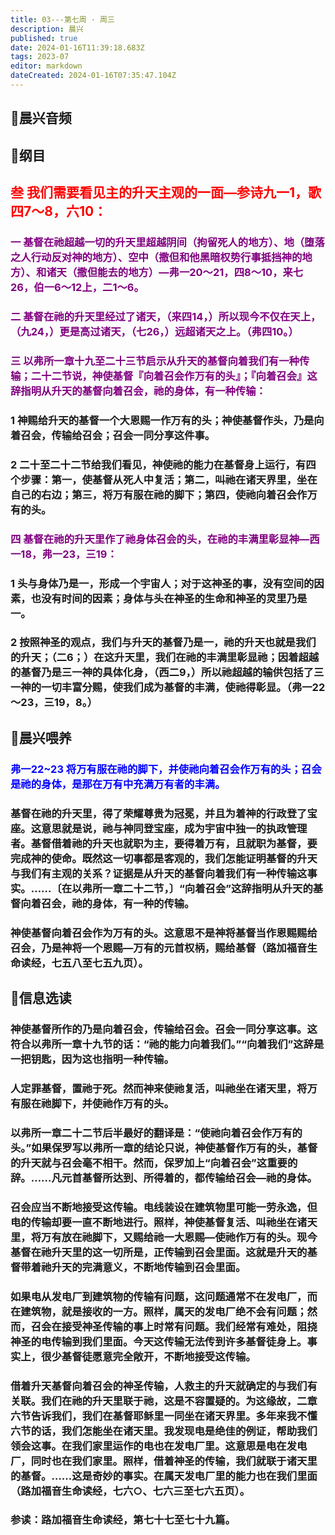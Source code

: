 ```yaml
---
title: 03---第七周 · 周三
description: 晨兴
published: true
date: 2024-01-16T11:39:18.683Z
tags: 2023-07
editor: markdown
dateCreated: 2024-01-16T07:35:47.104Z
---
```


## 🎵晨兴音频

## 📖纲目

## <font color=red>叁 我们需要看见主的升天主观的一面—参诗九一1，歌四7～8，六10：</font>

### <font color=purple>一 基督在祂超越一切的升天里超越阴间（拘留死人的地方）、地（堕落之人行动反对神的地方）、空中（撒但和他黑暗权势行事抵挡神的地方）、和诸天（撒但能去的地方）—弗一20～21，四8～10，来七26，伯一6～12上，二1～6。</font>

### <font color=purple>二 基督在祂的升天里经过了诸天，（来四14，）所以现今不仅在天上，（九24，）更是高过诸天，（七26，）远超诸天之上。（弗四10。）</font>

### <font color=purple>三 以弗所一章十九至二十三节启示从升天的基督向着我们有一种传输；二十二节说，神使基督『向着召会作万有的头』；『向着召会』这辞指明从升天的基督向着召会，祂的身体，有一种传输：</font>

### 1 神赐给升天的基督一个大恩赐一作万有的头；神使基督作头，乃是向着召会，传输给召会；召会一同分享这件事。

### 2 二十至二十二节给我们看见，神使祂的能力在基督身上运行，有四个步骤：第一，使基督从死人中复活；第二，叫祂在诸天界里，坐在自己的右边；第三，将万有服在祂的脚下；第四，使祂向着召会作万有的头。

### <font color=purple>四 基督在祂的升天里作了祂身体召会的头，在祂的丰满里彰显神—西一18，弗一23，三19：</font>

### 1 头与身体乃是一，形成一个宇宙人；对于这神圣的事，没有空间的因素，也没有时间的因素；身体与头在神圣的生命和神圣的灵里乃是一。

### 2 按照神圣的观点，我们与升天的基督乃是一，祂的升天也就是我们的升天；（二6；）在这升天里，我们在祂的丰满里彰显祂；因着超越的基督乃是三一神的具体化身，（西二9，）所以祂超越的输供包括了三一神的一切丰富分赐，使我们成为基督的丰满，使祂得彰显。（弗一22～23，三19，8。）

## 📖晨兴喂养

### <font color=blue> 弗一22~23    将万有服在祂的脚下，并使祂向着召会作万有的头；召会是祂的身体，是那在万有中充满万有者的丰满。</font>

### 基督在祂的升天里，得了荣耀尊贵为冠冕，并且为着神的行政登了宝座。这意思就是说，祂与神同登宝座，成为宇宙中独一的执政管理者。基督借着祂的升天也就职为主，要得着万有，且就职为基督，要完成神的使命。既然这一切事都是客观的，我们怎能证明基督的升天与我们有主观的关系？证据是从升天的基督向着我们有一种传输这事实。……〔在以弗所一章二十二节，〕“向着召会”这辞指明从升天的基督向着召会，祂的身体，有一种的传输。

### 神使基督向着召会作为万有的头。这意思不是神将基督当作恩赐赐给召会，乃是神将一个恩赐—万有的元首权柄，赐给基督（路加福音生命读经，七五八至七五九页）。

## 📖信息选读

### 神使基督所作的乃是向着召会，传输给召会。召会一同分享这事。这符合以弗所一章十九节的话：“祂的能力向着我们。”“向着我们”这辞是一把钥匙，因为这也指明一种传输。

### 人定罪基督，置祂于死。然而神来使祂复活，叫祂坐在诸天里，将万有服在祂脚下，并使祂作万有的头。

### 以弗所一章二十二节后半最好的翻译是：“使祂向着召会作万有的头。”如果保罗写以弗所一章的结论只说，神使基督作万有的头，基督的升天就与召会毫不相干。然而，保罗加上“向着召会”这重要的辞。……凡元首基督所达到、所得着的，都传输给召会—祂的身体。

### 召会应当不断地接受这传输。电线装设在建筑物里可能一劳永逸，但电的传输却要一直不断地进行。照样，神使基督复活、叫祂坐在诸天里，将万有放在祂脚下，又赐给祂一大恩赐—使祂作万有的头。现今基督在祂升天里的这一切所是，正传输到召会里面。这就是升天的基督带着祂升天的完满意义，不断地传输到召会里面。

### 如果电从发电厂到建筑物的传输有问题，这问题通常不在发电厂，而在建筑物，就是接收的一方。照样，属天的发电厂绝不会有问题；然而，召会在接受神圣传输的事上时常有问题。我们经常有难处，阻挠神圣的电传输到我们里面。今天这传输无法传到许多基督徒身上。事实上，很少基督徒愿意完全敞开，不断地接受这传输。

### 借着升天基督向着召会的神圣传输，人救主的升天就确定的与我们有关联。我们在祂的升天里联于祂，这是不容置疑的。为这缘故，二章六节告诉我们，我们在基督耶稣里一同坐在诸天界里。多年来我不懂六节的话，我们怎能坐在诸天里。我发现电是绝佳的例证，帮助我们领会这事。在我们家里运作的电也在发电厂里。这意思是电在发电厂，同时也在我们家里。照样，借着神圣的传输，我们就联于诸天里的基督。……这是奇妙的事实。在属天发电厂里的能力也在我们里面（路加福音生命读经，七六○、七六三至七六五页）。

### 参读：路加福音生命读经，第七十七至七十九篇。
<!-- Google tag (gtag.js) -->
<script async src="https://www.googletagmanager.com/gtag/js?id=G-1P8709Z16T"></script>
<script>
  window.dataLayer = window.dataLayer || [];
  function gtag(){dataLayer.push(arguments);}
  gtag('js', new Date());

  gtag('config', 'G-1P8709Z16T');
</script>